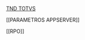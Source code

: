 [TND TOTVS](https://tdn.totvs.com/pages/viewpage.action?pageId=6064743)

[[PARAMETROS APPSERVER]]

[[RPO]]

